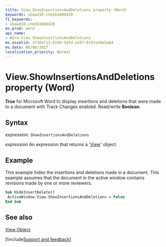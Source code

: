 ```yaml
---
title: View.ShowInsertionsAndDeletions property (Word)
keywords: vbawd10.chm161808420
f1_keywords:
- vbawd10.chm161808420
ms.prod: word
api_name:
- Word.View.ShowInsertionsAndDeletions
ms.assetid: 3738a713-819d-5dfd-a197-8c97a3de5ab4
ms.date: 06/08/2017
localization_priority: Normal
---
```



# View.ShowInsertionsAndDeletions property (Word)

 **True** for Microsoft Word to display insertions and deletions that were made to a document with Track Changes enabled. Read/write **Boolean**.


## Syntax

_expression_. `ShowInsertionsAndDeletions`

 _expression_ An expression that returns a '[View](Word.View.md)' object.


## Example

This example hides the insertions and deletions made in a document. This example assumes that the document in the active window contains revisions made by one or more reviewers.


```vb
Sub HideInsertDelete() 
 ActiveWindow.View.ShowInsertionsAndDeletions = False 
End Sub
```


## See also


[View Object](Word.View.md)

[!include[Support and feedback](~/includes/feedback-boilerplate.md)]
